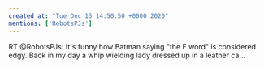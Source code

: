 ```yaml
---
created_at: "Tue Dec 15 14:50:50 +0000 2020"
mentions: ['RobotsPJs']
---
```


RT @RobotsPJs: It's funny how Batman saying "the F word" is considered edgy. Back in my day a whip wielding lady dressed up in a leather ca…